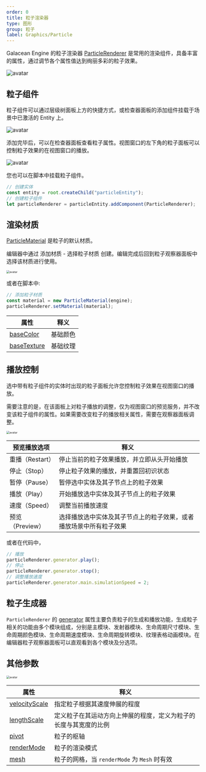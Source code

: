 ```yaml
---
order: 0
title: 粒子渲染器
type: 图形
group: 粒子
label: Graphics/Particle
---
```


Galacean Engine 的粒子渲染器 [ParticleRenderer](${api}core/ParticleRenderer) 是常用的渲染组件，具备丰富的属性，通过调节各个属性值达到绚丽多彩的粒子效果。

![avatar](https://mdn.alipayobjects.com/huamei_qbugvr/afts/img/A*CObVSaCKF_4AAAAAAAAAAAAADtKFAQ/original)

## 粒子组件

粒子组件可以通过层级树面板上方的快捷方式，或检查器面板的添加组件挂载于场景中已激活的 Entity 上。

![avatar](https://mdn.alipayobjects.com/huamei_qbugvr/afts/img/A*fD8iTZUbiI4AAAAAAAAAAAAADtKFAQ/original)

添加完毕后，可以在检查器面板查看粒子属性。视图窗口的左下角的粒子面板可以控制粒子效果的在视图窗口的播放。

![avatar](https://mdn.alipayobjects.com/huamei_qbugvr/afts/img/A*rwF_RLlHNt0AAAAAAAAAAAAADtKFAQ/original)

您也可以在脚本中挂载粒子组件。

```ts
// 创建实体
const entity = root.createChild("particleEntity");
// 创建粒子组件
let particleRenderer = particleEntity.addComponent(ParticleRenderer);
```

## 渲染材质

[ParticleMaterial](${api}core/ParticleMaterial) 是粒子的默认材质。

编辑器中通过 添加材质 - 选择粒子材质 创建。编辑完成后回到粒子观察器面板中选择该材质进行使用。

<img src="https://mdn.alipayobjects.com/huamei_qbugvr/afts/img/A*l8WoQbbd6lMAAAAAAAAAAAAADtKFAQ/original" alt="avatar" style="zoom:50%;" />

或者在脚本中:

```ts
// 添加粒子材质
const material = new ParticleMaterial(engine);
particleRenderer.setMaterial(material);
```

| 属性                                                 | 释义     |
| ---------------------------------------------------- | -------- |
| [baseColor](${api}core/ParticleMaterial#baseColor)   | 基础颜色 |
| [baseTexture](${api}core/ParticleMaterial#baseColor) | 基础纹理 |

## 播放控制

选中带有粒子组件的实体时出现的粒子面板允许您控制粒子效果在视图窗口的播放。

需要注意的是，在该面板上对粒子播放的调整，仅为视图窗口的预览服务，并不改变该粒子组件的属性。如果需要改变粒子的播放相关属性，需要在观察器面板调整。

<img src="https://mdn.alipayobjects.com/huamei_qbugvr/afts/img/A*2ZnqSqCymCUAAAAAAAAAAAAADtKFAQ/original" alt="avatar" style="zoom:50%;" />

| 预览播放选项    | 释义                                                               |
| --------------- | ------------------------------------------------------------------ |
| 重播（Restart） | 停止当前的粒子效果播放，并立即从头开始播放                         |
| 停止（Stop）    | 停止粒子效果的播放，并重置回初识状态                               |
| 暂停（Pause）   | 暂停选中实体及其子节点上的粒子效果                                 |
| 播放（Play）    | 开始播放选中实体及其子节点上的粒子效果                             |
| 速度（Speed）   | 调整当前播放速度                                                   |
| 预览（Preview） | 选择播放选中实体及其子节点上的粒子效果，或者播放场景中所有粒子效果 |

或者在代码中，

```ts
// 播放
particleRenderer.generator.play();
// 停止
particleRenderer.generator.stop();
// 调整播放速度
particleRenderer.generator.main.simulationSpeed = 2;
```

## 粒子生成器

`ParticleRenderer` 的 [generator](${api}core/ParticleGenerator) 属性主要负责粒子的生成和播放功能，生成粒子相关的功能由多个模块组成，分别是主模块、发射器模块、生命周期尺寸模块、生命周期颜色模块、生命周期速度模块、生命周期旋转模块、纹理表格动画模块。在编辑器粒子观察器面板可以直观看到各个模块及分选项。

## 其他参数

<img src="https://mdn.alipayobjects.com/huamei_qbugvr/afts/img/A*MiCESpgK-LwAAAAAAAAAAAAADtKFAQ/original" alt="avatar" style="zoom:50%;" />

| 属性                                                       | 释义                                                             |
| ---------------------------------------------------------- | ---------------------------------------------------------------- |
| [velocityScale](${api}core/ParticleRenderer#velocityScale) | 指定粒子根据其速度伸展的程度                                     |
| [lengthScale](${api}core/ParticleRenderer#lengthScale)     | 定义粒子在其运动方向上伸展的程度，定义为粒子的长度与其宽度的比例 |
| [pivot](${api}core/ParticleRenderer#pivot)                 | 粒子的枢轴                                                       |
| [renderMode](${api}core/ParticleRenderer#renderMode)       | 粒子的渲染模式                                                   |
| [mesh](${api}core/ParticleRenderer#mesh)                   | 粒子的网格，当 `renderMode` 为 `Mesh` 时有效                     |
